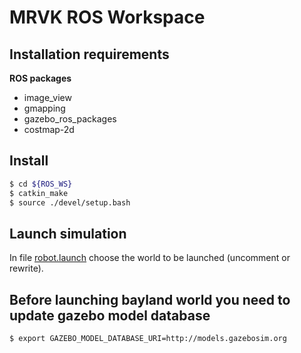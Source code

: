 # MRVK ROS Workspace

## Installation requirements

**ROS packages**
* image_view
* gmapping
* gazebo_ros_packages
* costmap-2d

## Install

```sh
$ cd ${ROS_WS}
$ catkin_make
$ source ./devel/setup.bash
```

## Launch simulation

In file [robot.launch](./mrvk_gazebo/launch/robot.launch) choose the world to be launched (uncomment or rewrite).

## Before launching bayland world you need to update gazebo model database

```sh
$ export GAZEBO_MODEL_DATABASE_URI=http://models.gazebosim.org
```